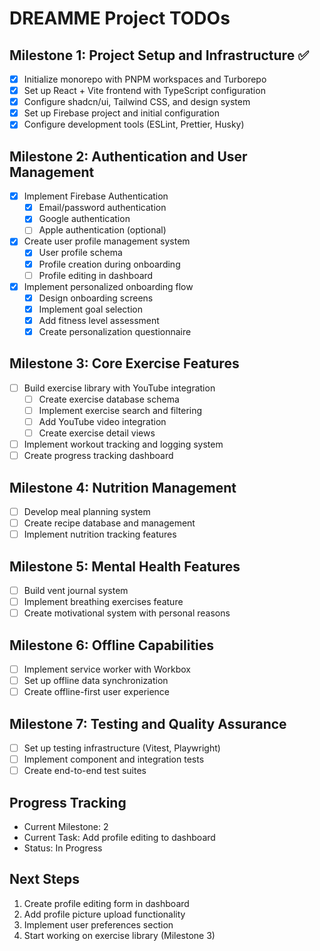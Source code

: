 # DREAMME Project TODOs

## Milestone 1: Project Setup and Infrastructure ✅
- [x] Initialize monorepo with PNPM workspaces and Turborepo
- [x] Set up React + Vite frontend with TypeScript configuration
- [x] Configure shadcn/ui, Tailwind CSS, and design system
- [x] Set up Firebase project and initial configuration
- [x] Configure development tools (ESLint, Prettier, Husky)

## Milestone 2: Authentication and User Management
- [x] Implement Firebase Authentication
  - [x] Email/password authentication
  - [x] Google authentication
  - [ ] Apple authentication (optional)
- [x] Create user profile management system
  - [x] User profile schema
  - [x] Profile creation during onboarding
  - [ ] Profile editing in dashboard
- [x] Implement personalized onboarding flow
  - [x] Design onboarding screens
  - [x] Implement goal selection
  - [x] Add fitness level assessment
  - [x] Create personalization questionnaire

## Milestone 3: Core Exercise Features
- [ ] Build exercise library with YouTube integration
  - [ ] Create exercise database schema
  - [ ] Implement exercise search and filtering
  - [ ] Add YouTube video integration
  - [ ] Create exercise detail views
- [ ] Implement workout tracking and logging system
- [ ] Create progress tracking dashboard

## Milestone 4: Nutrition Management
- [ ] Develop meal planning system
- [ ] Create recipe database and management
- [ ] Implement nutrition tracking features

## Milestone 5: Mental Health Features
- [ ] Build vent journal system
- [ ] Implement breathing exercises feature
- [ ] Create motivational system with personal reasons

## Milestone 6: Offline Capabilities
- [ ] Implement service worker with Workbox
- [ ] Set up offline data synchronization
- [ ] Create offline-first user experience

## Milestone 7: Testing and Quality Assurance
- [ ] Set up testing infrastructure (Vitest, Playwright)
- [ ] Implement component and integration tests
- [ ] Create end-to-end test suites

## Progress Tracking
- Current Milestone: 2
- Current Task: Add profile editing to dashboard
- Status: In Progress

## Next Steps
1. Create profile editing form in dashboard
2. Add profile picture upload functionality
3. Implement user preferences section
4. Start working on exercise library (Milestone 3) 